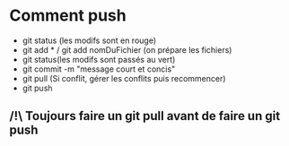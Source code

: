 # Comment push
- git status (les modifs sont en rouge)
- git add * / git add nomDuFichier (on prépare les fichiers)
- git status(les modifs sont passés au vert)
- git commit -m "message court et concis"
- git pull (Si conflit, gérer les conflits puis recommencer)
- git push 


## /!\ Toujours faire un git pull avant de faire un git push

